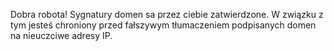 Dobra robota! Sygnatury domen sa przez ciebie zatwierdzone. W związku z tym
jesteś chroniony przed fałszywym tłumaczeniem podpisanych domen na nieuczciwe
adresy IP.
